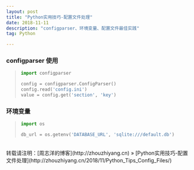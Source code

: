 ```yaml
---
layout: post
title: "Python实用技巧-配置文件处理"
date: 2018-11-11 
description: "configparser、环境变量、配置文件最佳实践"
tag: Python 

---
```


### configparser 使用

>```python
>import configparser
>
>config = configparser.ConfigParser()
>config.read('config.ini')
>value = config.get('section', 'key')
>```

### 环境变量

>```python
>import os
>
>db_url = os.getenv('DATABASE_URL', 'sqlite:///default.db')
>```

<br>
转载请注明：[周志洋的博客](http://zhouzhiyang.cn) » [Python实用技巧-配置文件处理](http://zhouzhiyang.cn/2018/11/Python_Tips_Config_Files/) 

